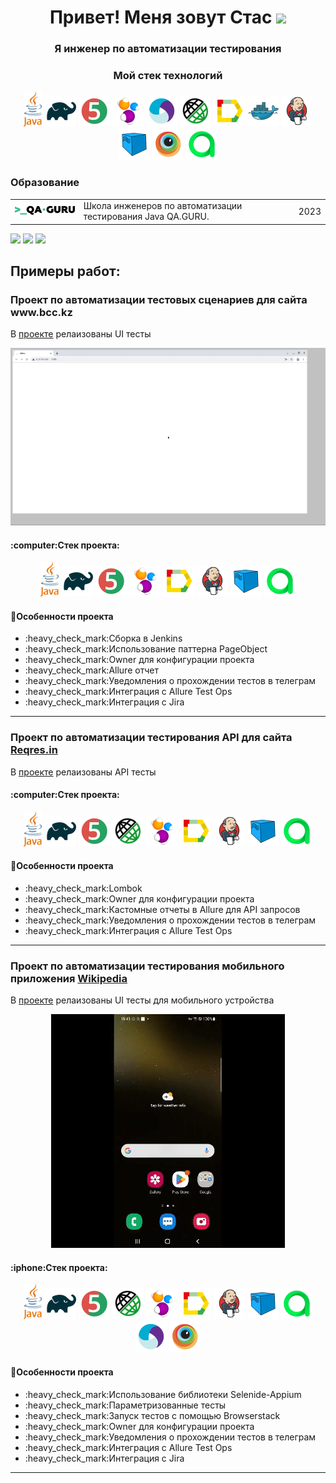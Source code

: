 <h1 align="center">Привет! Меня зовут Стас
<img src="https://github.com/blackcater/blackcater/raw/main/images/Hi.gif" height="32"/></h1>
<h3 align="center">Я инженер по автоматизации тестирования</h3>


### <h3 align="center">Мой стек технологий</h3>

<p align="center">
	<a href="#"><img title="Java" src="ilv/logo/java.svg" width="30px"/></a>
	<a href="#"><img title="Gradle" src="ilv/logo/Gradle.svg" width="50px"/></a>
	<a href="#"><img title="JUnit5" src="ilv/logo/JUnit5.svg" width="50px"/></a>
	<a href="#"><img title="Selenide" src="ilv/logo/Selenide.svg" width="50px"/></a>
	<a href="#"><img title="Appium" src="ilv/logo/Appium.svg" width="50px"/></a>
	<a href="#"><img title="Rest-Assured" src="ilv/logo/Rest-Assured.svg" width="50px"/></a>
	<a href="#"><img title="Allure_Report" src="ilv/logo/Allure_Report.svg" width="50px"/></a>
	<a href="#"><img title="Docker" src="ilv/logo/Docker.svg" width="50px"/></a>
	<a href="#"><img title="Jenkins" src="ilv/logo/Jenkins.svg" width="50px"/></a>
	<a href="#"><img title="Selenoid" src="ilv/logo/Selenoid.svg" width="50px"/></a>
	<a href="#"><img title="Browserstack" src="ilv/logo/Browserstack.svg" width="50px"/></a>
	<a href="#"><img title="Allure Test Ops" src="ilv/logo/AllureTestOps.svg" width="50px"/></a>
</p>

### Образование

 <table style="width=100%" cellspacing="0" cellpadding="5">
    <tr >
        <td align="center"><a href="http://qa.guru/" target="_blank" rel="noopener noreferrer"><img style="width:150px" src="ilv/img/qaGuru.svg"></a></td>
        <td>Школа инженеров по автоматизации тестирования Java QA.GURU.</td>
        <td>2023</td>
    </tr>
</table>

![](http://github-profile-summary-cards.vercel.app/api/cards/stats?username=StasK86&theme=algolia)
![](http://github-profile-summary-cards.vercel.app/api/cards/repos-per-language?username=StasK86&theme=algolia)
![](https://github-profile-summary-cards.vercel.app/api/cards/profile-details?username=StasK86&theme=algolia)

### <h2>Примеры работ:</h2>

<h3>Проект по автоматизации тестовых сценариев для сайта www.bcc.kz</h3>
<p>В <a href='https://github.com/StasK86/BCC_Tests.git'>проекте</a> релаизованы UI тесты</p>

<p align="center">
    <img title="Jenkins" src="https://github.com/StasK86/BCC_Tests/blob/master/psv/videos/video.gif" />
</p>

<h4><a name='projectStack'>:computer:Стек проекта:</a></h4>

<p align="center">
    <a href="#"><img title="Java" src="https://github.com/StasK86/StasK86/blob/main/ilv/logo/java.svg" width="30px"/></a>
    <a href="#"><img title="Gradle" src="https://github.com/StasK86/StasK86/blob/main/ilv/logo/Gradle.svg" width="50px"/></a>
    <a href="#"><img title="JUnit5" src="https://github.com/StasK86/StasK86/blob/main/ilv/logo/JUnit5.svg" width="50px"/></a>
    <a href="#"><img title="Selenide" src="https://github.com/StasK86/StasK86/blob/main/ilv/logo/Selenide.svg" width="50px"/></a>
    <a href="#"><img title="Allure_Report" src="https://github.com/StasK86/StasK86/blob/main/ilv/logo/Allure_Report.svg" width="50px"/></a>
    <a href="#"><img title="Jenkins" src="https://github.com/StasK86/StasK86/blob/main/ilv/logo/Jenkins.svg" width="50px"/></a>
    <a href="#"><img title="Selenoid" src="https://github.com/StasK86/StasK86/blob/main/ilv/logo/Selenoid.svg" width="50px"/></a>
    <a href="#"><img title="Allure Test Ops" src="https://github.com/StasK86/StasK86/blob/main/ilv/logo/AllureTestOps.svg" width="50px"/></a>
</p>

<h4>📖Особенности проекта</h4>
<ul>
	<li>:heavy_check_mark:Сборка в Jenkins</li>
	<li>:heavy_check_mark:Использование паттерна PageObject</li>
	<li>:heavy_check_mark:Owner для конфигурации проекта</li>
    <li>:heavy_check_mark:Allure отчет</li>
	<li>:heavy_check_mark:Уведомления о прохождении тестов в телеграм</li>
	<li>:heavy_check_mark:Интеграция с Allure Test Ops</li>
	<li>:heavy_check_mark:Интеграция с Jira</li>
</ul>

---

<h3>Проект по автоматизации тестирования API для сайта <a target="_blank" href="https://reqres.in/">Reqres.in </a></h3>
<p>В <a href='https://github.com/StasK86/RequestsTests_Diploma'>проекте</a> релаизованы API тесты</p>

<h4><a name='projectStack'>:computer:Стек проекта:</a></h4>
<p align="center">
    <a href="#"><img title="Java" src="https://github.com/StasK86/StasK86/blob/main/ilv/logo/java.svg" width="30px"/></a>
    <a href="#"><img title="Gradle" src="https://github.com/StasK86/StasK86/blob/main/ilv/logo/Gradle.svg" width="50px"/></a>
    <a href="#"><img title="JUnit5" src="https://github.com/StasK86/StasK86/blob/main/ilv/logo/JUnit5.svg" width="50px"/></a>
    <a href="#"><img title="RestAssured" src="https://github.com/StasK86/StasK86/blob/main/ilv/logo/Rest-Assured.svg" width="50px"/></a>
    <a href="#"><img title="Selenide" src="https://github.com/StasK86/StasK86/blob/main/ilv/logo/Selenide.svg" width="50px"/></a>
    <a href="#"><img title="Allure_Report" src="https://github.com/StasK86/StasK86/blob/main/ilv/logo/Allure_Report.svg" width="50px"/></a>
    <a href="#"><img title="Jenkins" src="https://github.com/StasK86/StasK86/blob/main/ilv/logo/Jenkins.svg" width="50px"/></a>
    <a href="#"><img title="Selenoid" src="https://github.com/StasK86/StasK86/blob/main/ilv/logo/Selenoid.svg" width="50px"/></a>
    <a href="#"><img title="Allure Test Ops" src="https://github.com/StasK86/StasK86/blob/main/ilv/logo/AllureTestOps.svg" width="50px"/></a>
</p>

<h4>📖Особенности проекта</h4>
<ul>
	<li>:heavy_check_mark:Lombok</li>
	<li>:heavy_check_mark:Owner для конфигурации проекта</li>
	<li>:heavy_check_mark:Кастомные отчеты в Allure для API запросов</li>
	<li>:heavy_check_mark:Уведомления о прохождении тестов в телеграм</li>
	<li>:heavy_check_mark:Интеграция с Allure Test Ops</li>
</ul>

---

<h3>Проект по автоматизации тестирования мобильного приложения <a target="_blank" href="https://ru.wikipedia.org/">Wikipedia </a></h3>
<p>В <a href='https://github.com/StasK86/MobileProject_Diploma.git'>проекте</a> релаизованы  UI тесты для мобильного устройства</p>

<p align="center">
    <img title="Jenkins" src="https://github.com/StasK86/MobileProject_Diploma/blob/master/psv/videos/video.gif" />
</p>

<h4><a name='projectStack'>:iphone:Стек проекта:</a></h4>
<p align="center">
     <a href="#"><img title="Java" src="https://github.com/StasK86/StasK86/blob/main/ilv/logo/java.svg" width="30px"/></a>
    <a href="#"><img title="Gradle" src="https://github.com/StasK86/StasK86/blob/main/ilv/logo/Gradle.svg" width="50px"/></a>
    <a href="#"><img title="JUnit5" src="https://github.com/StasK86/StasK86/blob/main/ilv/logo/JUnit5.svg" width="50px"/></a>
    <a href="#"><img title="RestAssured" src="https://github.com/StasK86/StasK86/blob/main/ilv/logo/Rest-Assured.svg" width="50px"/></a>
    <a href="#"><img title="Selenide" src="https://github.com/StasK86/StasK86/blob/main/ilv/logo/Selenide.svg" width="50px"/></a>
    <a href="#"><img title="Allure_Report" src="https://github.com/StasK86/StasK86/blob/main/ilv/logo/Allure_Report.svg" width="50px"/></a>
    <a href="#"><img title="Jenkins" src="https://github.com/StasK86/StasK86/blob/main/ilv/logo/Jenkins.svg" width="50px"/></a>
    <a href="#"><img title="Selenoid" src="https://github.com/StasK86/StasK86/blob/main/ilv/logo/Selenoid.svg" width="50px"/></a>
    <a href="#"><img title="Allure Test Ops" src="https://github.com/StasK86/StasK86/blob/main/ilv/logo/AllureTestOps.svg" width="50px"/></a>
    <a href="#"><img title="Allure Test Ops" src="https://github.com/StasK86/StasK86/blob/main/ilv/logo/Appium.svg" width="50px"/></a>
    <a href="#"><img title="Allure Test Ops" src="https://github.com/StasK86/StasK86/blob/main/ilv/logo/Browserstack.svg" width="50px"/></a>
</p>

<h4>📖Особенности проекта</h4>
<ul>
	<li>:heavy_check_mark:Использование библиотеки Selenide-Appium</li>
	<li>:heavy_check_mark:Параметризованные тесты</li>
	<li>:heavy_check_mark:Запуск тестов с помощью Browserstack</li>
	<li>:heavy_check_mark:Owner для конфигурации проекта</li>
	<li>:heavy_check_mark:Уведомления о прохождении тестов в телеграм</li>
	<li>:heavy_check_mark:Интеграция с Allure Test Ops</li>
	<li>:heavy_check_mark:Интеграция с Jira</li>
</ul>

---

